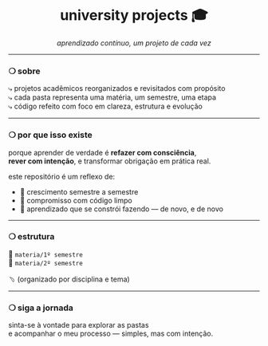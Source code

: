 
<h1 align="center">university projects 🎓</h1>

<p align="center"><em>aprendizado contínuo, um projeto de cada vez</em></p>

---

### ❍ sobre

⤷ projetos acadêmicos reorganizados e revisitados com propósito  
⤷ cada pasta representa uma matéria, um semestre, uma etapa  
⤷ código refeito com foco em clareza, estrutura e evolução

---

### ❍ por que isso existe

porque aprender de verdade é **refazer com consciência**,  
**rever com intenção**, e transformar obrigação em prática real.

este repositório é um reflexo de:

- 🌱 crescimento semestre a semestre  
- 📐 compromisso com código limpo  
- 🔁 aprendizado que se constrói fazendo — de novo, e de novo

---

### ❍ estrutura

📁 `materia/1º semestre`  
📁 `materia/2º semestre`  
  
﹆ (organizado por disciplina e tema)

---

### ❍ siga a jornada

sinta-se à vontade para explorar as pastas  
e acompanhar o meu processo — simples, mas com intenção.
